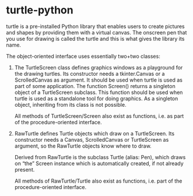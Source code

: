 # turtle-python
turtle is a pre-installed Python library that enables users to create pictures and shapes by providing them with a virtual canvas. The onscreen pen that you use for drawing is called the turtle and this is what gives the library its name.


The object-oriented interface uses essentially two+two classes:

1. The TurtleScreen class defines graphics windows as a playground for the drawing turtles. Its constructor needs a tkinter.Canvas or a ScrolledCanvas as argument. It should be      used when turtle is used as part of some application.
   The function Screen() returns a singleton object of a TurtleScreen subclass. This function should be used when turtle is used as a standalone tool for doing graphics. As a        singleton object, inheriting from its class is not possible.

    All methods of TurtleScreen/Screen also exist as functions, i.e. as part of the procedure-oriented interface.
    
    
2. RawTurtle  defines Turtle objects which draw on a TurtleScreen. Its constructor needs a Canvas, ScrolledCanvas or TurtleScreen as argument, so the RawTurtle objects know where    to draw.

    Derived from RawTurtle is the subclass Turtle (alias: Pen), which draws on “the” Screen instance which is automatically created, if not already present.

    All methods of RawTurtle/Turtle also exist as functions, i.e. part of the procedure-oriented interface.
